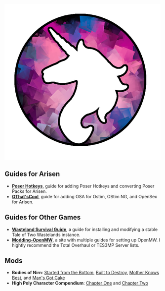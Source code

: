 ![](https://github.com/SamsyTheUnicorn/SamsyTheUnicorn.github.io/blob/main/Avatar12102022Bordered.png?raw=true)

## Guides for Arisen
- **[Poser Hotkeys](poser.md)**, guide for adding Poser Hotkeys and converting Poser Packs for Arisen.
- **[OThat'sCool](othatscool.md)**, guide for adding OSA for Ostim, OStim NG, and OpenSex for Arisen.

## Guides for Other Games
- **[Wasteland Survival Guide](https://wastelandsurvivalguide.com/)**, a guide for installing and modifying a stable Tale of Two Wastelands instance.
- **[Modding-OpenMW](https://modding-openmw.com/lists/)**, a site with multiple guides for setting up OpenMW. I hightly recommend the Total Overhaul or TES3MP Server lists.

## Mods
- **Bodies of Nirn**: [Started from the Bottom](https://www.nexusmods.com/skyrimspecialedition/mods/74918), [Built to Destroy](https://www.nexusmods.com/skyrimspecialedition/mods/76297), [Mother Knows Best](https://www.nexusmods.com/skyrimspecialedition/mods/74917), and [Man's Got Cake](https://www.nexusmods.com/skyrimspecialedition/mods/74916)
- **High Poly Character Compendium**: [Chapter One](https://www.nexusmods.com/skyrimspecialedition/mods/49703) and [Chapter Two](https://www.nexusmods.com/skyrimspecialedition/mods/74978)
